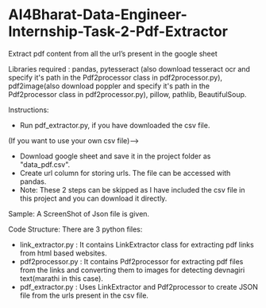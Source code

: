 # AI4Bharat-Data-Engineer-Internship-Task-2-Pdf-Extractor
Extract pdf content from all the url’s present in the google sheet


Libraries required : pandas, pytesseract (also download tesseract ocr and specify it's path in the Pdf2processor class in pdf2processor.py), pdf2image(also download poppler and specify it's path in the Pdf2processor class in pdf2processor.py), pillow, pathlib, BeautifulSoup.

Instructions: 

* Run pdf_extractor.py, if you have downloaded the csv file.


(If you want to use your own csv file)-->
* Download google sheet and save it in the project folder as "data_pdf.csv".
* Create url column for storing urls. The file can be accessed with pandas.
* Note: These 2 steps can be skipped as I have included the csv file in this project and you can download it directly.
          


Sample: A ScreenShot of Json file is given.

Code Structure: There are 3 python files:
* link_extractor.py : It contains LinkExtractor class for extracting pdf links from html based websites. 
* pdf2processor.py : It contains Pdf2processor for extracting pdf files from the links and converting them to images for detecting devnagiri text(marathi in this case).
* pdf_extractor.py : Uses LinkExtractor and Pdf2processor to create JSON file from the urls present in the csv file.

